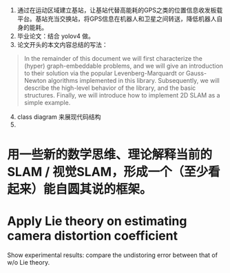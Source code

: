 1. 通过在运动区域建立基站，让基站代替高能耗的GPS之类的位置信息收发板载平台。基站充当交换站，将GPS信息在机器人和卫星之间转送，降低机器人自身的能耗。
2. 毕业论文：结合 yolov4 做。
3. 论文开头的本文内容总结的写法：
> In the remainder of this document we will first characterize the (hyper) graph-embeddable problems, and we will give an introduction to their solution via the popular Levenberg-Marquardt or Gauss-Newton algorithms implemented in this library. Subsequently, we will describe the high-level behavior of the library, and the basic structures. Finally, we will introduce how to implement 2D SLAM as a simple example.
4. class diagram 来展现代码结构 
5. 

# 用一些新的数学思维、理论解释当前的SLAM / 视觉SLAM，形成一个（至少看起来）能自圆其说的框架。

# Apply Lie theory on estimating camera distortion coefficient 
Show experimental results: compare the undistoring error between that of w/o Lie theory.